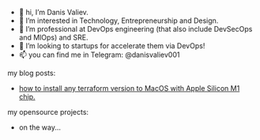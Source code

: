 - 👋 hi, I’m Danis Valiev.
- 👀 I’m interested in Technology, Entrepreneurship and Design.
- 🌱 I’m professional at DevOps engineering (that also include DevSecOps and MlOps) and SRE.
- 💞️ I’m looking to startups for accelerate them via DevOps!
- 📫 you can find me in Telegram: @danisvaliev001

my blog posts:
- [how to install any terraform version to MacOS with Apple Silicon M1 chip.](https://gitlab.com/danisvaliev001/m1-terraform)

my opensource projects:
- on the way...

<!---
danisvaliev001/danisvaliev001 is a ✨ special ✨ repository because its `README.md` (this file) appears on your GitHub profile.
You can click the Preview link to take a look at your changes.
--->

